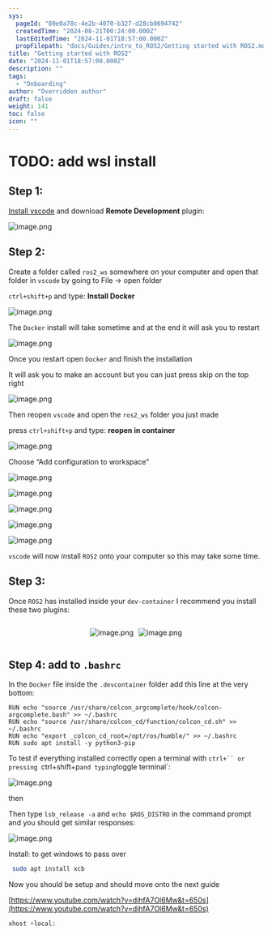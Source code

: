 ```yaml
---
sys:
  pageId: "89e0a78c-4e2b-4070-b327-d28cb0694742"
  createdTime: "2024-08-21T00:24:00.000Z"
  lastEditedTime: "2024-11-01T18:57:00.000Z"
  propFilepath: "docs/Guides/intro_to_ROS2/Getting started with ROS2.md"
title: "Getting started with ROS2"
date: "2024-11-01T18:57:00.000Z"
description: ""
tags:
  - "Onboarding"
author: "Overridden author"
draft: false
weight: 141
toc: false
icon: ""
---
```


# TODO: add wsl install

## Step 1:

[Install vscode](https://code.visualstudio.com/download) and download **Remote Development** plugin:

![image.png](https://prod-files-secure.s3.us-west-2.amazonaws.com/d518164a-d88e-44d1-a4ee-3adb3bd8bce0/efb52993-1881-4a40-b95e-6f020334f022/image.png?X-Amz-Algorithm=AWS4-HMAC-SHA256&X-Amz-Content-Sha256=UNSIGNED-PAYLOAD&X-Amz-Credential=ASIAZI2LB466WVKZSM7X%2F20250301%2Fus-west-2%2Fs3%2Faws4_request&X-Amz-Date=20250301T140145Z&X-Amz-Expires=3600&X-Amz-Security-Token=IQoJb3JpZ2luX2VjEG4aCXVzLXdlc3QtMiJHMEUCIQDgOywQXoSCSOluuCYrTUBF0EJAEvdkTZT5amsQAjvxIQIgRSGeBY%2FH1JpDZ4Foz8J%2BuN8wMPqxwLGlzhqcgx5P%2BXwqiAQIp%2F%2F%2F%2F%2F%2F%2F%2F%2F%2F%2FARAAGgw2Mzc0MjMxODM4MDUiDOjOB8%2FLpgY0oRDIGircAz%2Fnr8wGO4Xb3cRaEBGouS%2FID3Aa74LYmCPLnLGiIPE%2FMI96b6t1pnZGeDat7NzQcFw0D6mgKDOOwClefn6jFlXLVAsu7hHcTGoxcF74RfM3wsZnj3iwNkZyIBqvHoAWtw61bcFdvpYJoOEpSkH%2FKVSaD8NLqSYo9Q5Xg7mRjgjSAcTDXbGnUy5Pf%2FwFEaZhIwQ5ZUFUPDfQn3nvb%2BWBtlaJ4rR2NuA2ST2FuUwsGiZXA8nxqYaFYEZlXmwRAzyIhrP4m2aHZr1RECCPHt3%2F64wg08D4lVTUarS96OhziuW9y8baR0hjvFEIcxxtAfoI197ZGCgpjEOVMnB%2BkCIgOHawcek5YuAk4x77PEnWxxVePu8TXo6u3W8l2vNOV8FXw3QmoQxs5FStjk7Kq1Wdu6%2Bq%2BhwVoYoK74kgoT%2FGHq1r4Ti6x80zgvRVrZvMFFnWpexYpVXEBzbXnzc%2FZgWFFl1OdbKTK7T8dZuPAJ2ES9PaQ6ylvQY6kD0SkGnJypNH%2B2PCuRix%2B%2BHYm0ema5dDPe4IBdTeg%2Fx6C67qAjlipCxJlZMfiBq99P0nuGKgFlQ3v7wVB%2BJmaaDLgJyFiUFfPRWS%2BIEoY%2FWlHXAwUKQRScfQsAGxfNCtNZBSvgXkMJOVjL4GOqUBkVQCRqBEhs0RpEU%2FmkyZ4eZnbmLHk9FtaM9aT9HjmbDIulvfWeMBWSyH%2BFHy%2BhCavxsl6R1yyyTjnCpe9sOhzAqf8eZFZgwRPARTHW0AwaD91FEtFP0PG0aBVLXdOtwzlUZxaaSvs9Coi6Ya7ixPxWRMneiNI2als8lkCG3OkYKQHnRbYAoL%2F7e%2FrvpqduP%2Fyzv5BBDmx%2BbuxUEJ9%2F3w%2FlcXFc1S&X-Amz-Signature=58435634f810057720f8a53c3b5688a5e50833ab6781bb35610bd4d385a87908&X-Amz-SignedHeaders=host&x-id=GetObject)

## Step 2:

Create a folder called `ros2_ws` somewhere on your computer and open that folder in `vscode` by going to File → open folder 

`ctrl+shift+p` and type: **Install Docker**

![image.png](https://prod-files-secure.s3.us-west-2.amazonaws.com/d518164a-d88e-44d1-a4ee-3adb3bd8bce0/2269dc0e-1cd5-47ff-bceb-c04ad9b2eab0/image.png?X-Amz-Algorithm=AWS4-HMAC-SHA256&X-Amz-Content-Sha256=UNSIGNED-PAYLOAD&X-Amz-Credential=ASIAZI2LB466WVKZSM7X%2F20250301%2Fus-west-2%2Fs3%2Faws4_request&X-Amz-Date=20250301T140145Z&X-Amz-Expires=3600&X-Amz-Security-Token=IQoJb3JpZ2luX2VjEG4aCXVzLXdlc3QtMiJHMEUCIQDgOywQXoSCSOluuCYrTUBF0EJAEvdkTZT5amsQAjvxIQIgRSGeBY%2FH1JpDZ4Foz8J%2BuN8wMPqxwLGlzhqcgx5P%2BXwqiAQIp%2F%2F%2F%2F%2F%2F%2F%2F%2F%2F%2FARAAGgw2Mzc0MjMxODM4MDUiDOjOB8%2FLpgY0oRDIGircAz%2Fnr8wGO4Xb3cRaEBGouS%2FID3Aa74LYmCPLnLGiIPE%2FMI96b6t1pnZGeDat7NzQcFw0D6mgKDOOwClefn6jFlXLVAsu7hHcTGoxcF74RfM3wsZnj3iwNkZyIBqvHoAWtw61bcFdvpYJoOEpSkH%2FKVSaD8NLqSYo9Q5Xg7mRjgjSAcTDXbGnUy5Pf%2FwFEaZhIwQ5ZUFUPDfQn3nvb%2BWBtlaJ4rR2NuA2ST2FuUwsGiZXA8nxqYaFYEZlXmwRAzyIhrP4m2aHZr1RECCPHt3%2F64wg08D4lVTUarS96OhziuW9y8baR0hjvFEIcxxtAfoI197ZGCgpjEOVMnB%2BkCIgOHawcek5YuAk4x77PEnWxxVePu8TXo6u3W8l2vNOV8FXw3QmoQxs5FStjk7Kq1Wdu6%2Bq%2BhwVoYoK74kgoT%2FGHq1r4Ti6x80zgvRVrZvMFFnWpexYpVXEBzbXnzc%2FZgWFFl1OdbKTK7T8dZuPAJ2ES9PaQ6ylvQY6kD0SkGnJypNH%2B2PCuRix%2B%2BHYm0ema5dDPe4IBdTeg%2Fx6C67qAjlipCxJlZMfiBq99P0nuGKgFlQ3v7wVB%2BJmaaDLgJyFiUFfPRWS%2BIEoY%2FWlHXAwUKQRScfQsAGxfNCtNZBSvgXkMJOVjL4GOqUBkVQCRqBEhs0RpEU%2FmkyZ4eZnbmLHk9FtaM9aT9HjmbDIulvfWeMBWSyH%2BFHy%2BhCavxsl6R1yyyTjnCpe9sOhzAqf8eZFZgwRPARTHW0AwaD91FEtFP0PG0aBVLXdOtwzlUZxaaSvs9Coi6Ya7ixPxWRMneiNI2als8lkCG3OkYKQHnRbYAoL%2F7e%2FrvpqduP%2Fyzv5BBDmx%2BbuxUEJ9%2F3w%2FlcXFc1S&X-Amz-Signature=f6a3ba9d01ba3272f987b6e3ef171ba689c07de9a9b58dc8e8284ee721f1edb4&X-Amz-SignedHeaders=host&x-id=GetObject)

The `Docker` install will take sometime and at the end it will ask you to restart

![image.png](https://prod-files-secure.s3.us-west-2.amazonaws.com/d518164a-d88e-44d1-a4ee-3adb3bd8bce0/ed233f78-be33-4b1f-b89c-9c346c0e961e/image.png?X-Amz-Algorithm=AWS4-HMAC-SHA256&X-Amz-Content-Sha256=UNSIGNED-PAYLOAD&X-Amz-Credential=ASIAZI2LB466WVKZSM7X%2F20250301%2Fus-west-2%2Fs3%2Faws4_request&X-Amz-Date=20250301T140145Z&X-Amz-Expires=3600&X-Amz-Security-Token=IQoJb3JpZ2luX2VjEG4aCXVzLXdlc3QtMiJHMEUCIQDgOywQXoSCSOluuCYrTUBF0EJAEvdkTZT5amsQAjvxIQIgRSGeBY%2FH1JpDZ4Foz8J%2BuN8wMPqxwLGlzhqcgx5P%2BXwqiAQIp%2F%2F%2F%2F%2F%2F%2F%2F%2F%2F%2FARAAGgw2Mzc0MjMxODM4MDUiDOjOB8%2FLpgY0oRDIGircAz%2Fnr8wGO4Xb3cRaEBGouS%2FID3Aa74LYmCPLnLGiIPE%2FMI96b6t1pnZGeDat7NzQcFw0D6mgKDOOwClefn6jFlXLVAsu7hHcTGoxcF74RfM3wsZnj3iwNkZyIBqvHoAWtw61bcFdvpYJoOEpSkH%2FKVSaD8NLqSYo9Q5Xg7mRjgjSAcTDXbGnUy5Pf%2FwFEaZhIwQ5ZUFUPDfQn3nvb%2BWBtlaJ4rR2NuA2ST2FuUwsGiZXA8nxqYaFYEZlXmwRAzyIhrP4m2aHZr1RECCPHt3%2F64wg08D4lVTUarS96OhziuW9y8baR0hjvFEIcxxtAfoI197ZGCgpjEOVMnB%2BkCIgOHawcek5YuAk4x77PEnWxxVePu8TXo6u3W8l2vNOV8FXw3QmoQxs5FStjk7Kq1Wdu6%2Bq%2BhwVoYoK74kgoT%2FGHq1r4Ti6x80zgvRVrZvMFFnWpexYpVXEBzbXnzc%2FZgWFFl1OdbKTK7T8dZuPAJ2ES9PaQ6ylvQY6kD0SkGnJypNH%2B2PCuRix%2B%2BHYm0ema5dDPe4IBdTeg%2Fx6C67qAjlipCxJlZMfiBq99P0nuGKgFlQ3v7wVB%2BJmaaDLgJyFiUFfPRWS%2BIEoY%2FWlHXAwUKQRScfQsAGxfNCtNZBSvgXkMJOVjL4GOqUBkVQCRqBEhs0RpEU%2FmkyZ4eZnbmLHk9FtaM9aT9HjmbDIulvfWeMBWSyH%2BFHy%2BhCavxsl6R1yyyTjnCpe9sOhzAqf8eZFZgwRPARTHW0AwaD91FEtFP0PG0aBVLXdOtwzlUZxaaSvs9Coi6Ya7ixPxWRMneiNI2als8lkCG3OkYKQHnRbYAoL%2F7e%2FrvpqduP%2Fyzv5BBDmx%2BbuxUEJ9%2F3w%2FlcXFc1S&X-Amz-Signature=f143016e6846edd74b499d3a15af02041d715430ec01f987f46cc095e6270674&X-Amz-SignedHeaders=host&x-id=GetObject)

Once you restart open `Docker` and finish the installation

It will ask you to make an account but you can just press skip on the top right

![image.png](https://prod-files-secure.s3.us-west-2.amazonaws.com/d518164a-d88e-44d1-a4ee-3adb3bd8bce0/21010ad9-1659-4fd9-9f59-9932a09b2a3d/image.png?X-Amz-Algorithm=AWS4-HMAC-SHA256&X-Amz-Content-Sha256=UNSIGNED-PAYLOAD&X-Amz-Credential=ASIAZI2LB466WVKZSM7X%2F20250301%2Fus-west-2%2Fs3%2Faws4_request&X-Amz-Date=20250301T140145Z&X-Amz-Expires=3600&X-Amz-Security-Token=IQoJb3JpZ2luX2VjEG4aCXVzLXdlc3QtMiJHMEUCIQDgOywQXoSCSOluuCYrTUBF0EJAEvdkTZT5amsQAjvxIQIgRSGeBY%2FH1JpDZ4Foz8J%2BuN8wMPqxwLGlzhqcgx5P%2BXwqiAQIp%2F%2F%2F%2F%2F%2F%2F%2F%2F%2F%2FARAAGgw2Mzc0MjMxODM4MDUiDOjOB8%2FLpgY0oRDIGircAz%2Fnr8wGO4Xb3cRaEBGouS%2FID3Aa74LYmCPLnLGiIPE%2FMI96b6t1pnZGeDat7NzQcFw0D6mgKDOOwClefn6jFlXLVAsu7hHcTGoxcF74RfM3wsZnj3iwNkZyIBqvHoAWtw61bcFdvpYJoOEpSkH%2FKVSaD8NLqSYo9Q5Xg7mRjgjSAcTDXbGnUy5Pf%2FwFEaZhIwQ5ZUFUPDfQn3nvb%2BWBtlaJ4rR2NuA2ST2FuUwsGiZXA8nxqYaFYEZlXmwRAzyIhrP4m2aHZr1RECCPHt3%2F64wg08D4lVTUarS96OhziuW9y8baR0hjvFEIcxxtAfoI197ZGCgpjEOVMnB%2BkCIgOHawcek5YuAk4x77PEnWxxVePu8TXo6u3W8l2vNOV8FXw3QmoQxs5FStjk7Kq1Wdu6%2Bq%2BhwVoYoK74kgoT%2FGHq1r4Ti6x80zgvRVrZvMFFnWpexYpVXEBzbXnzc%2FZgWFFl1OdbKTK7T8dZuPAJ2ES9PaQ6ylvQY6kD0SkGnJypNH%2B2PCuRix%2B%2BHYm0ema5dDPe4IBdTeg%2Fx6C67qAjlipCxJlZMfiBq99P0nuGKgFlQ3v7wVB%2BJmaaDLgJyFiUFfPRWS%2BIEoY%2FWlHXAwUKQRScfQsAGxfNCtNZBSvgXkMJOVjL4GOqUBkVQCRqBEhs0RpEU%2FmkyZ4eZnbmLHk9FtaM9aT9HjmbDIulvfWeMBWSyH%2BFHy%2BhCavxsl6R1yyyTjnCpe9sOhzAqf8eZFZgwRPARTHW0AwaD91FEtFP0PG0aBVLXdOtwzlUZxaaSvs9Coi6Ya7ixPxWRMneiNI2als8lkCG3OkYKQHnRbYAoL%2F7e%2FrvpqduP%2Fyzv5BBDmx%2BbuxUEJ9%2F3w%2FlcXFc1S&X-Amz-Signature=8cdf4bd1468327b62c334e0da3159aa0dbf1e6656dfb683387d3505e1c5dd370&X-Amz-SignedHeaders=host&x-id=GetObject)

Then reopen `vscode` and open the `ros2_ws` folder you just made

press `ctrl+shift+p` and type: **reopen in container**

![image.png](https://prod-files-secure.s3.us-west-2.amazonaws.com/d518164a-d88e-44d1-a4ee-3adb3bd8bce0/4e93b8c2-41ad-488c-8095-c74205196118/image.png?X-Amz-Algorithm=AWS4-HMAC-SHA256&X-Amz-Content-Sha256=UNSIGNED-PAYLOAD&X-Amz-Credential=ASIAZI2LB466WVKZSM7X%2F20250301%2Fus-west-2%2Fs3%2Faws4_request&X-Amz-Date=20250301T140145Z&X-Amz-Expires=3600&X-Amz-Security-Token=IQoJb3JpZ2luX2VjEG4aCXVzLXdlc3QtMiJHMEUCIQDgOywQXoSCSOluuCYrTUBF0EJAEvdkTZT5amsQAjvxIQIgRSGeBY%2FH1JpDZ4Foz8J%2BuN8wMPqxwLGlzhqcgx5P%2BXwqiAQIp%2F%2F%2F%2F%2F%2F%2F%2F%2F%2F%2FARAAGgw2Mzc0MjMxODM4MDUiDOjOB8%2FLpgY0oRDIGircAz%2Fnr8wGO4Xb3cRaEBGouS%2FID3Aa74LYmCPLnLGiIPE%2FMI96b6t1pnZGeDat7NzQcFw0D6mgKDOOwClefn6jFlXLVAsu7hHcTGoxcF74RfM3wsZnj3iwNkZyIBqvHoAWtw61bcFdvpYJoOEpSkH%2FKVSaD8NLqSYo9Q5Xg7mRjgjSAcTDXbGnUy5Pf%2FwFEaZhIwQ5ZUFUPDfQn3nvb%2BWBtlaJ4rR2NuA2ST2FuUwsGiZXA8nxqYaFYEZlXmwRAzyIhrP4m2aHZr1RECCPHt3%2F64wg08D4lVTUarS96OhziuW9y8baR0hjvFEIcxxtAfoI197ZGCgpjEOVMnB%2BkCIgOHawcek5YuAk4x77PEnWxxVePu8TXo6u3W8l2vNOV8FXw3QmoQxs5FStjk7Kq1Wdu6%2Bq%2BhwVoYoK74kgoT%2FGHq1r4Ti6x80zgvRVrZvMFFnWpexYpVXEBzbXnzc%2FZgWFFl1OdbKTK7T8dZuPAJ2ES9PaQ6ylvQY6kD0SkGnJypNH%2B2PCuRix%2B%2BHYm0ema5dDPe4IBdTeg%2Fx6C67qAjlipCxJlZMfiBq99P0nuGKgFlQ3v7wVB%2BJmaaDLgJyFiUFfPRWS%2BIEoY%2FWlHXAwUKQRScfQsAGxfNCtNZBSvgXkMJOVjL4GOqUBkVQCRqBEhs0RpEU%2FmkyZ4eZnbmLHk9FtaM9aT9HjmbDIulvfWeMBWSyH%2BFHy%2BhCavxsl6R1yyyTjnCpe9sOhzAqf8eZFZgwRPARTHW0AwaD91FEtFP0PG0aBVLXdOtwzlUZxaaSvs9Coi6Ya7ixPxWRMneiNI2als8lkCG3OkYKQHnRbYAoL%2F7e%2FrvpqduP%2Fyzv5BBDmx%2BbuxUEJ9%2F3w%2FlcXFc1S&X-Amz-Signature=69a9c54b62fc6c83194623d350a13eac3107a6a660560317b33df270be9e5cea&X-Amz-SignedHeaders=host&x-id=GetObject)

Choose “Add configuration to workspace”

![image.png](https://prod-files-secure.s3.us-west-2.amazonaws.com/d518164a-d88e-44d1-a4ee-3adb3bd8bce0/9560b282-5060-4989-ba37-97e7b2c22476/image.png?X-Amz-Algorithm=AWS4-HMAC-SHA256&X-Amz-Content-Sha256=UNSIGNED-PAYLOAD&X-Amz-Credential=ASIAZI2LB466WVKZSM7X%2F20250301%2Fus-west-2%2Fs3%2Faws4_request&X-Amz-Date=20250301T140145Z&X-Amz-Expires=3600&X-Amz-Security-Token=IQoJb3JpZ2luX2VjEG4aCXVzLXdlc3QtMiJHMEUCIQDgOywQXoSCSOluuCYrTUBF0EJAEvdkTZT5amsQAjvxIQIgRSGeBY%2FH1JpDZ4Foz8J%2BuN8wMPqxwLGlzhqcgx5P%2BXwqiAQIp%2F%2F%2F%2F%2F%2F%2F%2F%2F%2F%2FARAAGgw2Mzc0MjMxODM4MDUiDOjOB8%2FLpgY0oRDIGircAz%2Fnr8wGO4Xb3cRaEBGouS%2FID3Aa74LYmCPLnLGiIPE%2FMI96b6t1pnZGeDat7NzQcFw0D6mgKDOOwClefn6jFlXLVAsu7hHcTGoxcF74RfM3wsZnj3iwNkZyIBqvHoAWtw61bcFdvpYJoOEpSkH%2FKVSaD8NLqSYo9Q5Xg7mRjgjSAcTDXbGnUy5Pf%2FwFEaZhIwQ5ZUFUPDfQn3nvb%2BWBtlaJ4rR2NuA2ST2FuUwsGiZXA8nxqYaFYEZlXmwRAzyIhrP4m2aHZr1RECCPHt3%2F64wg08D4lVTUarS96OhziuW9y8baR0hjvFEIcxxtAfoI197ZGCgpjEOVMnB%2BkCIgOHawcek5YuAk4x77PEnWxxVePu8TXo6u3W8l2vNOV8FXw3QmoQxs5FStjk7Kq1Wdu6%2Bq%2BhwVoYoK74kgoT%2FGHq1r4Ti6x80zgvRVrZvMFFnWpexYpVXEBzbXnzc%2FZgWFFl1OdbKTK7T8dZuPAJ2ES9PaQ6ylvQY6kD0SkGnJypNH%2B2PCuRix%2B%2BHYm0ema5dDPe4IBdTeg%2Fx6C67qAjlipCxJlZMfiBq99P0nuGKgFlQ3v7wVB%2BJmaaDLgJyFiUFfPRWS%2BIEoY%2FWlHXAwUKQRScfQsAGxfNCtNZBSvgXkMJOVjL4GOqUBkVQCRqBEhs0RpEU%2FmkyZ4eZnbmLHk9FtaM9aT9HjmbDIulvfWeMBWSyH%2BFHy%2BhCavxsl6R1yyyTjnCpe9sOhzAqf8eZFZgwRPARTHW0AwaD91FEtFP0PG0aBVLXdOtwzlUZxaaSvs9Coi6Ya7ixPxWRMneiNI2als8lkCG3OkYKQHnRbYAoL%2F7e%2FrvpqduP%2Fyzv5BBDmx%2BbuxUEJ9%2F3w%2FlcXFc1S&X-Amz-Signature=d7310dbf463fab913966d2a432c28b5f5e49e79b4395094e5e9143766d77cb2d&X-Amz-SignedHeaders=host&x-id=GetObject)

![image.png](https://prod-files-secure.s3.us-west-2.amazonaws.com/d518164a-d88e-44d1-a4ee-3adb3bd8bce0/2ee63f81-886b-48e8-a553-dc6e5eac99e4/image.png?X-Amz-Algorithm=AWS4-HMAC-SHA256&X-Amz-Content-Sha256=UNSIGNED-PAYLOAD&X-Amz-Credential=ASIAZI2LB466WVKZSM7X%2F20250301%2Fus-west-2%2Fs3%2Faws4_request&X-Amz-Date=20250301T140145Z&X-Amz-Expires=3600&X-Amz-Security-Token=IQoJb3JpZ2luX2VjEG4aCXVzLXdlc3QtMiJHMEUCIQDgOywQXoSCSOluuCYrTUBF0EJAEvdkTZT5amsQAjvxIQIgRSGeBY%2FH1JpDZ4Foz8J%2BuN8wMPqxwLGlzhqcgx5P%2BXwqiAQIp%2F%2F%2F%2F%2F%2F%2F%2F%2F%2F%2FARAAGgw2Mzc0MjMxODM4MDUiDOjOB8%2FLpgY0oRDIGircAz%2Fnr8wGO4Xb3cRaEBGouS%2FID3Aa74LYmCPLnLGiIPE%2FMI96b6t1pnZGeDat7NzQcFw0D6mgKDOOwClefn6jFlXLVAsu7hHcTGoxcF74RfM3wsZnj3iwNkZyIBqvHoAWtw61bcFdvpYJoOEpSkH%2FKVSaD8NLqSYo9Q5Xg7mRjgjSAcTDXbGnUy5Pf%2FwFEaZhIwQ5ZUFUPDfQn3nvb%2BWBtlaJ4rR2NuA2ST2FuUwsGiZXA8nxqYaFYEZlXmwRAzyIhrP4m2aHZr1RECCPHt3%2F64wg08D4lVTUarS96OhziuW9y8baR0hjvFEIcxxtAfoI197ZGCgpjEOVMnB%2BkCIgOHawcek5YuAk4x77PEnWxxVePu8TXo6u3W8l2vNOV8FXw3QmoQxs5FStjk7Kq1Wdu6%2Bq%2BhwVoYoK74kgoT%2FGHq1r4Ti6x80zgvRVrZvMFFnWpexYpVXEBzbXnzc%2FZgWFFl1OdbKTK7T8dZuPAJ2ES9PaQ6ylvQY6kD0SkGnJypNH%2B2PCuRix%2B%2BHYm0ema5dDPe4IBdTeg%2Fx6C67qAjlipCxJlZMfiBq99P0nuGKgFlQ3v7wVB%2BJmaaDLgJyFiUFfPRWS%2BIEoY%2FWlHXAwUKQRScfQsAGxfNCtNZBSvgXkMJOVjL4GOqUBkVQCRqBEhs0RpEU%2FmkyZ4eZnbmLHk9FtaM9aT9HjmbDIulvfWeMBWSyH%2BFHy%2BhCavxsl6R1yyyTjnCpe9sOhzAqf8eZFZgwRPARTHW0AwaD91FEtFP0PG0aBVLXdOtwzlUZxaaSvs9Coi6Ya7ixPxWRMneiNI2als8lkCG3OkYKQHnRbYAoL%2F7e%2FrvpqduP%2Fyzv5BBDmx%2BbuxUEJ9%2F3w%2FlcXFc1S&X-Amz-Signature=771082237fa30865f44271c59bdd848a187ab8bd46955126ac459ca14faaa9da&X-Amz-SignedHeaders=host&x-id=GetObject)

![image.png](https://prod-files-secure.s3.us-west-2.amazonaws.com/d518164a-d88e-44d1-a4ee-3adb3bd8bce0/ae1580b2-b048-407e-aed9-b584224a7a04/image.png?X-Amz-Algorithm=AWS4-HMAC-SHA256&X-Amz-Content-Sha256=UNSIGNED-PAYLOAD&X-Amz-Credential=ASIAZI2LB466WVKZSM7X%2F20250301%2Fus-west-2%2Fs3%2Faws4_request&X-Amz-Date=20250301T140145Z&X-Amz-Expires=3600&X-Amz-Security-Token=IQoJb3JpZ2luX2VjEG4aCXVzLXdlc3QtMiJHMEUCIQDgOywQXoSCSOluuCYrTUBF0EJAEvdkTZT5amsQAjvxIQIgRSGeBY%2FH1JpDZ4Foz8J%2BuN8wMPqxwLGlzhqcgx5P%2BXwqiAQIp%2F%2F%2F%2F%2F%2F%2F%2F%2F%2F%2FARAAGgw2Mzc0MjMxODM4MDUiDOjOB8%2FLpgY0oRDIGircAz%2Fnr8wGO4Xb3cRaEBGouS%2FID3Aa74LYmCPLnLGiIPE%2FMI96b6t1pnZGeDat7NzQcFw0D6mgKDOOwClefn6jFlXLVAsu7hHcTGoxcF74RfM3wsZnj3iwNkZyIBqvHoAWtw61bcFdvpYJoOEpSkH%2FKVSaD8NLqSYo9Q5Xg7mRjgjSAcTDXbGnUy5Pf%2FwFEaZhIwQ5ZUFUPDfQn3nvb%2BWBtlaJ4rR2NuA2ST2FuUwsGiZXA8nxqYaFYEZlXmwRAzyIhrP4m2aHZr1RECCPHt3%2F64wg08D4lVTUarS96OhziuW9y8baR0hjvFEIcxxtAfoI197ZGCgpjEOVMnB%2BkCIgOHawcek5YuAk4x77PEnWxxVePu8TXo6u3W8l2vNOV8FXw3QmoQxs5FStjk7Kq1Wdu6%2Bq%2BhwVoYoK74kgoT%2FGHq1r4Ti6x80zgvRVrZvMFFnWpexYpVXEBzbXnzc%2FZgWFFl1OdbKTK7T8dZuPAJ2ES9PaQ6ylvQY6kD0SkGnJypNH%2B2PCuRix%2B%2BHYm0ema5dDPe4IBdTeg%2Fx6C67qAjlipCxJlZMfiBq99P0nuGKgFlQ3v7wVB%2BJmaaDLgJyFiUFfPRWS%2BIEoY%2FWlHXAwUKQRScfQsAGxfNCtNZBSvgXkMJOVjL4GOqUBkVQCRqBEhs0RpEU%2FmkyZ4eZnbmLHk9FtaM9aT9HjmbDIulvfWeMBWSyH%2BFHy%2BhCavxsl6R1yyyTjnCpe9sOhzAqf8eZFZgwRPARTHW0AwaD91FEtFP0PG0aBVLXdOtwzlUZxaaSvs9Coi6Ya7ixPxWRMneiNI2als8lkCG3OkYKQHnRbYAoL%2F7e%2FrvpqduP%2Fyzv5BBDmx%2BbuxUEJ9%2F3w%2FlcXFc1S&X-Amz-Signature=5b3f06811b106c1443ef82e55bc09c90b5125145dca8f0f7597613d809ddd95c&X-Amz-SignedHeaders=host&x-id=GetObject)

![image.png](https://prod-files-secure.s3.us-west-2.amazonaws.com/d518164a-d88e-44d1-a4ee-3adb3bd8bce0/53255b28-f75e-430f-b9e3-c0ac8577e42b/image.png?X-Amz-Algorithm=AWS4-HMAC-SHA256&X-Amz-Content-Sha256=UNSIGNED-PAYLOAD&X-Amz-Credential=ASIAZI2LB466WVKZSM7X%2F20250301%2Fus-west-2%2Fs3%2Faws4_request&X-Amz-Date=20250301T140145Z&X-Amz-Expires=3600&X-Amz-Security-Token=IQoJb3JpZ2luX2VjEG4aCXVzLXdlc3QtMiJHMEUCIQDgOywQXoSCSOluuCYrTUBF0EJAEvdkTZT5amsQAjvxIQIgRSGeBY%2FH1JpDZ4Foz8J%2BuN8wMPqxwLGlzhqcgx5P%2BXwqiAQIp%2F%2F%2F%2F%2F%2F%2F%2F%2F%2F%2FARAAGgw2Mzc0MjMxODM4MDUiDOjOB8%2FLpgY0oRDIGircAz%2Fnr8wGO4Xb3cRaEBGouS%2FID3Aa74LYmCPLnLGiIPE%2FMI96b6t1pnZGeDat7NzQcFw0D6mgKDOOwClefn6jFlXLVAsu7hHcTGoxcF74RfM3wsZnj3iwNkZyIBqvHoAWtw61bcFdvpYJoOEpSkH%2FKVSaD8NLqSYo9Q5Xg7mRjgjSAcTDXbGnUy5Pf%2FwFEaZhIwQ5ZUFUPDfQn3nvb%2BWBtlaJ4rR2NuA2ST2FuUwsGiZXA8nxqYaFYEZlXmwRAzyIhrP4m2aHZr1RECCPHt3%2F64wg08D4lVTUarS96OhziuW9y8baR0hjvFEIcxxtAfoI197ZGCgpjEOVMnB%2BkCIgOHawcek5YuAk4x77PEnWxxVePu8TXo6u3W8l2vNOV8FXw3QmoQxs5FStjk7Kq1Wdu6%2Bq%2BhwVoYoK74kgoT%2FGHq1r4Ti6x80zgvRVrZvMFFnWpexYpVXEBzbXnzc%2FZgWFFl1OdbKTK7T8dZuPAJ2ES9PaQ6ylvQY6kD0SkGnJypNH%2B2PCuRix%2B%2BHYm0ema5dDPe4IBdTeg%2Fx6C67qAjlipCxJlZMfiBq99P0nuGKgFlQ3v7wVB%2BJmaaDLgJyFiUFfPRWS%2BIEoY%2FWlHXAwUKQRScfQsAGxfNCtNZBSvgXkMJOVjL4GOqUBkVQCRqBEhs0RpEU%2FmkyZ4eZnbmLHk9FtaM9aT9HjmbDIulvfWeMBWSyH%2BFHy%2BhCavxsl6R1yyyTjnCpe9sOhzAqf8eZFZgwRPARTHW0AwaD91FEtFP0PG0aBVLXdOtwzlUZxaaSvs9Coi6Ya7ixPxWRMneiNI2als8lkCG3OkYKQHnRbYAoL%2F7e%2FrvpqduP%2Fyzv5BBDmx%2BbuxUEJ9%2F3w%2FlcXFc1S&X-Amz-Signature=d9025e22e4ee6562c22892625fd40cba91e9b0a52912497b7be14c9bc12dd38b&X-Amz-SignedHeaders=host&x-id=GetObject)

![image.png](https://prod-files-secure.s3.us-west-2.amazonaws.com/d518164a-d88e-44d1-a4ee-3adb3bd8bce0/7c562767-5af9-4ffb-97d1-327bcdf4ee00/image.png?X-Amz-Algorithm=AWS4-HMAC-SHA256&X-Amz-Content-Sha256=UNSIGNED-PAYLOAD&X-Amz-Credential=ASIAZI2LB466WVKZSM7X%2F20250301%2Fus-west-2%2Fs3%2Faws4_request&X-Amz-Date=20250301T140145Z&X-Amz-Expires=3600&X-Amz-Security-Token=IQoJb3JpZ2luX2VjEG4aCXVzLXdlc3QtMiJHMEUCIQDgOywQXoSCSOluuCYrTUBF0EJAEvdkTZT5amsQAjvxIQIgRSGeBY%2FH1JpDZ4Foz8J%2BuN8wMPqxwLGlzhqcgx5P%2BXwqiAQIp%2F%2F%2F%2F%2F%2F%2F%2F%2F%2F%2FARAAGgw2Mzc0MjMxODM4MDUiDOjOB8%2FLpgY0oRDIGircAz%2Fnr8wGO4Xb3cRaEBGouS%2FID3Aa74LYmCPLnLGiIPE%2FMI96b6t1pnZGeDat7NzQcFw0D6mgKDOOwClefn6jFlXLVAsu7hHcTGoxcF74RfM3wsZnj3iwNkZyIBqvHoAWtw61bcFdvpYJoOEpSkH%2FKVSaD8NLqSYo9Q5Xg7mRjgjSAcTDXbGnUy5Pf%2FwFEaZhIwQ5ZUFUPDfQn3nvb%2BWBtlaJ4rR2NuA2ST2FuUwsGiZXA8nxqYaFYEZlXmwRAzyIhrP4m2aHZr1RECCPHt3%2F64wg08D4lVTUarS96OhziuW9y8baR0hjvFEIcxxtAfoI197ZGCgpjEOVMnB%2BkCIgOHawcek5YuAk4x77PEnWxxVePu8TXo6u3W8l2vNOV8FXw3QmoQxs5FStjk7Kq1Wdu6%2Bq%2BhwVoYoK74kgoT%2FGHq1r4Ti6x80zgvRVrZvMFFnWpexYpVXEBzbXnzc%2FZgWFFl1OdbKTK7T8dZuPAJ2ES9PaQ6ylvQY6kD0SkGnJypNH%2B2PCuRix%2B%2BHYm0ema5dDPe4IBdTeg%2Fx6C67qAjlipCxJlZMfiBq99P0nuGKgFlQ3v7wVB%2BJmaaDLgJyFiUFfPRWS%2BIEoY%2FWlHXAwUKQRScfQsAGxfNCtNZBSvgXkMJOVjL4GOqUBkVQCRqBEhs0RpEU%2FmkyZ4eZnbmLHk9FtaM9aT9HjmbDIulvfWeMBWSyH%2BFHy%2BhCavxsl6R1yyyTjnCpe9sOhzAqf8eZFZgwRPARTHW0AwaD91FEtFP0PG0aBVLXdOtwzlUZxaaSvs9Coi6Ya7ixPxWRMneiNI2als8lkCG3OkYKQHnRbYAoL%2F7e%2FrvpqduP%2Fyzv5BBDmx%2BbuxUEJ9%2F3w%2FlcXFc1S&X-Amz-Signature=943792e50513ae6b00b9b6ddd034a09be052d08be8068dac70c133d6c9303ecb&X-Amz-SignedHeaders=host&x-id=GetObject)

`vscode` will now install `ROS2` onto your computer so this may take some time.

## Step 3:

Once `ROS2` has installed inside your `dev-container` I recommend you install these two plugins:

<div style="display: flex;flex-direction: row; column-gap:10px; max-width: 630px;justify-content: center;">
<div>

![image.png](https://prod-files-secure.s3.us-west-2.amazonaws.com/d518164a-d88e-44d1-a4ee-3adb3bd8bce0/3fc3d550-5a54-4ba1-ba6b-faa01cdb7369/image.png?X-Amz-Algorithm=AWS4-HMAC-SHA256&X-Amz-Content-Sha256=UNSIGNED-PAYLOAD&X-Amz-Credential=ASIAZI2LB466VRH3XKIF%2F20250301%2Fus-west-2%2Fs3%2Faws4_request&X-Amz-Date=20250301T140148Z&X-Amz-Expires=3600&X-Amz-Security-Token=IQoJb3JpZ2luX2VjEG4aCXVzLXdlc3QtMiJIMEYCIQDcpq8lUt6Pj%2FhjwNhAEO1Brrtx3ggCPOHVkNtg2alNHQIhAN3YfP9QlfdF7gk4OnmHNqYACH1se0Z70SuBTvjMDCKZKogECKf%2F%2F%2F%2F%2F%2F%2F%2F%2F%2FwEQABoMNjM3NDIzMTgzODA1IgyTgw3cV8t3Bq55Amgq3AOTF7%2BBNLxlV3q2YLAkeSWgI7JcVA7lq6btzLzMTG3%2FASBaVUsKaugg959ULpPSqQgTSnllx1u882eDQgRk7HVI%2FTDYExqGHZUQ2CvahuU7sjIsMle8jRVz7wmwcdJA2ppDA%2FCjTLsjI4hImh5Rrb53XwOBtOyusR85LgQSq6SGKtUsEFyQ6DTt6ZiKx3u%2Batvr353EKz8Sz16HvjVxX3naHxYW2NTeSil%2FX%2BNbrT9A8%2BrktFdh66Xgg5icEOf0H6Tj9KG9hYxwQ0OLC83%2B577INpmEstU7mH2y9ydclGMLZA4i9fHdZgYtPFzXtbdQLqjIww5lhOW59vo4UENtcoTQW0XTMOVF1OrzvFQwyq7C%2BLnfvzdS1KOyaSRfyE7hwuqQjdwg9bgnMsjXZtZPVbft9JUjMtlnA8zBBM85a1qBMmMQmgnlhujAyC0hW86V4NXt%2Fz1SCEXefE89LNpUgZSQiijPEYIWQd7ZAK4KUVEa1iRfdF%2FU1YpHC14Pn92Gjp3RIBQVouJUXOYTl9UfvevuMEL3%2BNeOmK14MOfuOraJUimnzmEa%2BxpKKclAo9XbKsNciwx9YpuRiM37U1jmlbEwUMIWMAZ1XWYJ1jF0q2nCw3lgKFZtWb0OomvlLTCMlYy%2BBjqkAa%2B5rZxkMW6q4DmRp5xRj7U2HE75%2Fc1%2Bd7UALOcVhVxsf4v8ZIzrI9%2BUVkx27NoeaEte3JVZHx5TXmarKGM7rjypDUaBgYZbsqO3BphhOqEpyk6dbbXvj3W9K7MElOhGQpQQEGaHw6fwE%2BMuBVbvKq2xmZUEZFBvWp359aHWBvL42UZg9Ijf0asR0fjzVPRyyhw5nS1SZwaKbap2YJ55kUymlRgY&X-Amz-Signature=d539b0816de22db3e489259af7a55a2a1505af5d45bcfbb818a9039bb3641a90&X-Amz-SignedHeaders=host&x-id=GetObject)

</div>
<div>

![image.png](https://prod-files-secure.s3.us-west-2.amazonaws.com/d518164a-d88e-44d1-a4ee-3adb3bd8bce0/d994cc66-13c2-4093-a5a3-f84cf4601a82/image.png?X-Amz-Algorithm=AWS4-HMAC-SHA256&X-Amz-Content-Sha256=UNSIGNED-PAYLOAD&X-Amz-Credential=ASIAZI2LB466TQ6I4BY3%2F20250301%2Fus-west-2%2Fs3%2Faws4_request&X-Amz-Date=20250301T140148Z&X-Amz-Expires=3600&X-Amz-Security-Token=IQoJb3JpZ2luX2VjEG4aCXVzLXdlc3QtMiJIMEYCIQCPW1vvXao25IkPAzDPZpWGdjdEBNHg%2F3yDhYWE1e2nTwIhALPZ2tKpfSg9JkelN1wrZKVUSxoOSZe%2FXqD%2BuLO7uUH5KogECKf%2F%2F%2F%2F%2F%2F%2F%2F%2F%2FwEQABoMNjM3NDIzMTgzODA1IgzGFfAKw5nyycrn8RYq3AOkYTHcUtTo9COuQqdIHs4IsCU3Y8ZxdUYUY7reRfb9W7CnNXc4Zjwuoqxo2CLcgosB5VLlEyo7z%2BAm0qVALof%2BoRK%2Bji6DvvFElHOn2VlYw3%2BEjR4wsdxo5WyLugpy8tw%2FRzylTSffdqSxSb%2BA8RKnRIdYdSkg8TfYyJUWsLYnY43yUr0V72%2FQMZ6pPWVpXOv81AcJnZEGiLh969LB5r4fyL58gwY%2BjXAFce5bk7ZuzTbIZ%2Fv5ajZueTrUDSkWh0ZQznkwm1ydQI3A%2BxWnKwkt1G2sYe1q1Zzzf9IH6tO59SP%2F2V2grFGNVhaRijmaMIMtFDLhIx3epg8cJhBPDZM20ZwpCRh5RAVKwGS1zd6vG%2Ba5F7K2M%2F5lEsoRPhpcEzs4%2BTLt67WvXi57dtre%2BEIWM9IP6Rh4YHrmATzLJPltinisjlr7JkiwS5wP%2BddwyqOAuvYQg9Hhxpy%2FFZdBKCCQ6pXs%2BJIQ0LAF5HeCIlVZEmufFZwJVAhpc5WqPP4JUv56vsIN0lFtq5j7UsIGOoLUu2hr2OH5op1MvjocaBHpoiVwnfknrzAfH%2FIEcgqaXWv44%2FRycdzNQ21cLEVhsG7HAtuTOnOSyTh9qchn2z%2B6Nd2eWJeW6R8SIA4HpjD0lIy%2BBjqkAQ9OEk%2FUh7fTesifDvz002ZyCuA29fQd8pwexJAB5dM58p2djTHXYSoS8BYvNy7je7QAJK2ybRn%2FIiah44kbZwfwTQyU3ghDgvBBnufSMARrTxU%2FyDY2%2BgZ1spJQtemyIYvyMOFeJrEhvn7fMC9tyKoZQm8jch90L2%2Blya%2FoemqVPGqBhUyA1OpuAD56eUnU2gW98L%2FMwnoBrZUq%2BbdASoxMqvki&X-Amz-Signature=8faca737afbeec6304e55467f4a48f39652501caaca8ccc33023cc0a794b5f73&X-Amz-SignedHeaders=host&x-id=GetObject)

</div>
</div>

## Step 4: add to `.bashrc`

In the `Docker` file inside the `.devcontainer` folder add this line at the very bottom: 

```docker
RUN echo "source /usr/share/colcon_argcomplete/hook/colcon-argcomplete.bash" >> ~/.bashrc
RUN echo "source /usr/share/colcon_cd/function/colcon_cd.sh" >> ~/.bashrc
RUN echo "export _colcon_cd_root=/opt/ros/humble/" >> ~/.bashrc
RUN sudo apt install -y python3-pip 
```

To test if everything installed correctly open a terminal with `ctrl+`` or pressing `ctrl+shift+p` and typing `toggle terminal`:

![image.png](https://prod-files-secure.s3.us-west-2.amazonaws.com/d518164a-d88e-44d1-a4ee-3adb3bd8bce0/6a4943d8-b04e-4c02-9a58-775f3384d1a5/image.png?X-Amz-Algorithm=AWS4-HMAC-SHA256&X-Amz-Content-Sha256=UNSIGNED-PAYLOAD&X-Amz-Credential=ASIAZI2LB466WVKZSM7X%2F20250301%2Fus-west-2%2Fs3%2Faws4_request&X-Amz-Date=20250301T140145Z&X-Amz-Expires=3600&X-Amz-Security-Token=IQoJb3JpZ2luX2VjEG4aCXVzLXdlc3QtMiJHMEUCIQDgOywQXoSCSOluuCYrTUBF0EJAEvdkTZT5amsQAjvxIQIgRSGeBY%2FH1JpDZ4Foz8J%2BuN8wMPqxwLGlzhqcgx5P%2BXwqiAQIp%2F%2F%2F%2F%2F%2F%2F%2F%2F%2F%2FARAAGgw2Mzc0MjMxODM4MDUiDOjOB8%2FLpgY0oRDIGircAz%2Fnr8wGO4Xb3cRaEBGouS%2FID3Aa74LYmCPLnLGiIPE%2FMI96b6t1pnZGeDat7NzQcFw0D6mgKDOOwClefn6jFlXLVAsu7hHcTGoxcF74RfM3wsZnj3iwNkZyIBqvHoAWtw61bcFdvpYJoOEpSkH%2FKVSaD8NLqSYo9Q5Xg7mRjgjSAcTDXbGnUy5Pf%2FwFEaZhIwQ5ZUFUPDfQn3nvb%2BWBtlaJ4rR2NuA2ST2FuUwsGiZXA8nxqYaFYEZlXmwRAzyIhrP4m2aHZr1RECCPHt3%2F64wg08D4lVTUarS96OhziuW9y8baR0hjvFEIcxxtAfoI197ZGCgpjEOVMnB%2BkCIgOHawcek5YuAk4x77PEnWxxVePu8TXo6u3W8l2vNOV8FXw3QmoQxs5FStjk7Kq1Wdu6%2Bq%2BhwVoYoK74kgoT%2FGHq1r4Ti6x80zgvRVrZvMFFnWpexYpVXEBzbXnzc%2FZgWFFl1OdbKTK7T8dZuPAJ2ES9PaQ6ylvQY6kD0SkGnJypNH%2B2PCuRix%2B%2BHYm0ema5dDPe4IBdTeg%2Fx6C67qAjlipCxJlZMfiBq99P0nuGKgFlQ3v7wVB%2BJmaaDLgJyFiUFfPRWS%2BIEoY%2FWlHXAwUKQRScfQsAGxfNCtNZBSvgXkMJOVjL4GOqUBkVQCRqBEhs0RpEU%2FmkyZ4eZnbmLHk9FtaM9aT9HjmbDIulvfWeMBWSyH%2BFHy%2BhCavxsl6R1yyyTjnCpe9sOhzAqf8eZFZgwRPARTHW0AwaD91FEtFP0PG0aBVLXdOtwzlUZxaaSvs9Coi6Ya7ixPxWRMneiNI2als8lkCG3OkYKQHnRbYAoL%2F7e%2FrvpqduP%2Fyzv5BBDmx%2BbuxUEJ9%2F3w%2FlcXFc1S&X-Amz-Signature=308baa0db0794238a7caf6bedb919ed49347caa7731c27aaed11321c266a913f&X-Amz-SignedHeaders=host&x-id=GetObject)

then 

Then type `lsb_release -a` and `echo $ROS_DISTRO` in the command prompt and you should get similar responses:

![image.png](https://prod-files-secure.s3.us-west-2.amazonaws.com/d518164a-d88e-44d1-a4ee-3adb3bd8bce0/3e635dec-a805-4e85-8b9e-d000e5b71a4e/image.png?X-Amz-Algorithm=AWS4-HMAC-SHA256&X-Amz-Content-Sha256=UNSIGNED-PAYLOAD&X-Amz-Credential=ASIAZI2LB466WVKZSM7X%2F20250301%2Fus-west-2%2Fs3%2Faws4_request&X-Amz-Date=20250301T140145Z&X-Amz-Expires=3600&X-Amz-Security-Token=IQoJb3JpZ2luX2VjEG4aCXVzLXdlc3QtMiJHMEUCIQDgOywQXoSCSOluuCYrTUBF0EJAEvdkTZT5amsQAjvxIQIgRSGeBY%2FH1JpDZ4Foz8J%2BuN8wMPqxwLGlzhqcgx5P%2BXwqiAQIp%2F%2F%2F%2F%2F%2F%2F%2F%2F%2F%2FARAAGgw2Mzc0MjMxODM4MDUiDOjOB8%2FLpgY0oRDIGircAz%2Fnr8wGO4Xb3cRaEBGouS%2FID3Aa74LYmCPLnLGiIPE%2FMI96b6t1pnZGeDat7NzQcFw0D6mgKDOOwClefn6jFlXLVAsu7hHcTGoxcF74RfM3wsZnj3iwNkZyIBqvHoAWtw61bcFdvpYJoOEpSkH%2FKVSaD8NLqSYo9Q5Xg7mRjgjSAcTDXbGnUy5Pf%2FwFEaZhIwQ5ZUFUPDfQn3nvb%2BWBtlaJ4rR2NuA2ST2FuUwsGiZXA8nxqYaFYEZlXmwRAzyIhrP4m2aHZr1RECCPHt3%2F64wg08D4lVTUarS96OhziuW9y8baR0hjvFEIcxxtAfoI197ZGCgpjEOVMnB%2BkCIgOHawcek5YuAk4x77PEnWxxVePu8TXo6u3W8l2vNOV8FXw3QmoQxs5FStjk7Kq1Wdu6%2Bq%2BhwVoYoK74kgoT%2FGHq1r4Ti6x80zgvRVrZvMFFnWpexYpVXEBzbXnzc%2FZgWFFl1OdbKTK7T8dZuPAJ2ES9PaQ6ylvQY6kD0SkGnJypNH%2B2PCuRix%2B%2BHYm0ema5dDPe4IBdTeg%2Fx6C67qAjlipCxJlZMfiBq99P0nuGKgFlQ3v7wVB%2BJmaaDLgJyFiUFfPRWS%2BIEoY%2FWlHXAwUKQRScfQsAGxfNCtNZBSvgXkMJOVjL4GOqUBkVQCRqBEhs0RpEU%2FmkyZ4eZnbmLHk9FtaM9aT9HjmbDIulvfWeMBWSyH%2BFHy%2BhCavxsl6R1yyyTjnCpe9sOhzAqf8eZFZgwRPARTHW0AwaD91FEtFP0PG0aBVLXdOtwzlUZxaaSvs9Coi6Ya7ixPxWRMneiNI2als8lkCG3OkYKQHnRbYAoL%2F7e%2FrvpqduP%2Fyzv5BBDmx%2BbuxUEJ9%2F3w%2FlcXFc1S&X-Amz-Signature=57cb9ff2341bbdd66805ffbed7b5111040e7da4e7f2e119139a5abf9ee006e4c&X-Amz-SignedHeaders=host&x-id=GetObject)

Install:  to get windows to pass over

```bash
 sudo apt install xcb
```

Now you should be setup and should move onto the next guide 

[https://www.youtube.com/watch?v=dihfA7Ol6Mw&t=650s](https://www.youtube.com/watch?v=dihfA7Ol6Mw&t=650s)

```python
xhost +local:
```
